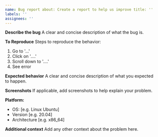 ```yaml
---
name: Bug report about: Create a report to help us improve title: ''
labels: ''
assignees: ''
---
```


**Describe the bug**
A clear and concise description of what the bug is.

**To Reproduce**
Steps to reproduce the behavior:

1. Go to '...'
2. Click on '....'
3. Scroll down to '....'
4. See error

**Expected behavior**
A clear and concise description of what you expected to happen.

**Screenshots**
If applicable, add screenshots to help explain your problem.

**Platform:**

- OS: [e.g. Linux Ubuntu]
- Version [e.g. 20.04]
- Architecture [e.g. x86_64]

**Additional context**
Add any other context about the problem here.
